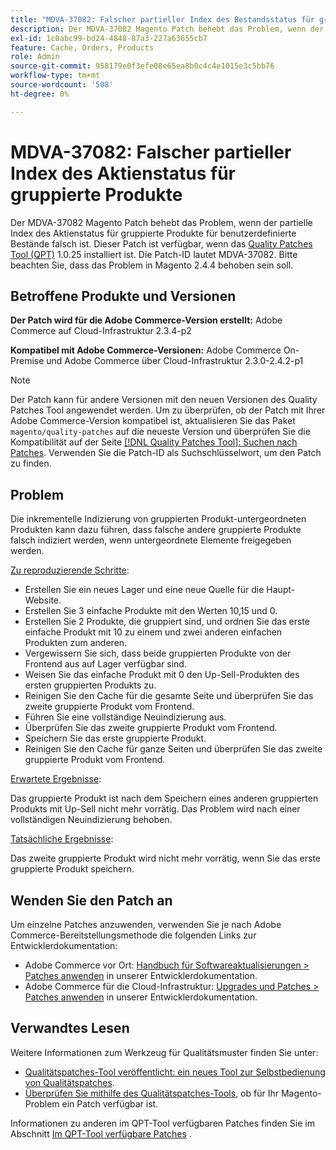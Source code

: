 ```yaml
---
title: "MDVA-37082: Falscher partieller Index des Bestandsstatus für gruppierte Erzeugnisse"
description: Der MDVA-37082 Magento Patch behebt das Problem, wenn der partielle Index des Aktienstatus für gruppierte Produkte für benutzerdefinierte Bestände falsch ist. Dieser Patch ist verfügbar, wenn das [Quality Patches Tool (QPT)](https://devdocs.magento.com/guides/v2.4/comp-mgr/patching.html#mqp) 1.0.25 installiert ist. Die Patch-ID lautet MDVA-37082. Bitte beachten Sie, dass das Problem in Magento 2.4.4 behoben sein soll.
exl-id: 1c0abc99-bd24-4848-87a3-227a63655cb7
feature: Cache, Orders, Products
role: Admin
source-git-commit: 958179e0f3efe08e65ea8b0c4c4e1015e3c5bb76
workflow-type: tm+mt
source-wordcount: '508'
ht-degree: 0%

---
```


# MDVA-37082: Falscher partieller Index des Aktienstatus für gruppierte Produkte

Der MDVA-37082 Magento Patch behebt das Problem, wenn der partielle Index des Aktienstatus für gruppierte Produkte für benutzerdefinierte Bestände falsch ist. Dieser Patch ist verfügbar, wenn das [Quality Patches Tool (QPT)](https://devdocs.magento.com/guides/v2.4/comp-mgr/patching.html#mqp) 1.0.25 installiert ist. Die Patch-ID lautet MDVA-37082. Bitte beachten Sie, dass das Problem in Magento 2.4.4 behoben sein soll.


## Betroffene Produkte und Versionen

**Der Patch wird für die Adobe Commerce-Version erstellt:**
Adobe Commerce auf Cloud-Infrastruktur 2.3.4-p2

**Kompatibel mit Adobe Commerce-Versionen:**
Adobe Commerce On-Premise und Adobe Commerce über Cloud-Infrastruktur 2.3.0-2.4.2-p1
>[!NOTE]
>
>Der Patch kann für andere Versionen mit den neuen Versionen des Quality Patches Tool angewendet werden. Um zu überprüfen, ob der Patch mit Ihrer Adobe Commerce-Version kompatibel ist, aktualisieren Sie das Paket `magento/quality-patches` auf die neueste Version und überprüfen Sie die Kompatibilität auf der Seite [[!DNL Quality Patches Tool]: Suchen nach Patches](https://devdocs.magento.com/quality-patches/tool.html#patch-grid). Verwenden Sie die Patch-ID als Suchschlüsselwort, um den Patch zu finden.

## Problem

Die inkrementelle Indizierung von gruppierten Produkt-untergeordneten Produkten kann dazu führen, dass falsche andere gruppierte Produkte falsch indiziert werden, wenn untergeordnete Elemente freigegeben werden.

<u>Zu reproduzierende Schritte</u>:

* Erstellen Sie ein neues Lager und eine neue Quelle für die Haupt-Website.
* Erstellen Sie 3 einfache Produkte mit den Werten 10,15 und 0.
* Erstellen Sie 2 Produkte, die gruppiert sind, und ordnen Sie das erste einfache Produkt mit 10 zu einem und zwei anderen einfachen Produkten zum anderen.
* Vergewissern Sie sich, dass beide gruppierten Produkte von der Frontend aus auf Lager verfügbar sind.
* Weisen Sie das einfache Produkt mit 0 den Up-Sell-Produkten des ersten gruppierten Produkts zu.
* Reinigen Sie den Cache für die gesamte Seite und überprüfen Sie das zweite gruppierte Produkt vom Frontend.
* Führen Sie eine vollständige Neuindizierung aus.
* Überprüfen Sie das zweite gruppierte Produkt vom Frontend.
* Speichern Sie das erste gruppierte Produkt.
* Reinigen Sie den Cache für ganze Seiten und überprüfen Sie das zweite gruppierte Produkt vom Frontend.

<u>Erwartete Ergebnisse</u>:

Das gruppierte Produkt ist nach dem Speichern eines anderen gruppierten Produkts mit Up-Sell nicht mehr vorrätig. Das Problem wird nach einer vollständigen Neuindizierung behoben.

<u>Tatsächliche Ergebnisse</u>:

Das zweite gruppierte Produkt wird nicht mehr vorrätig, wenn Sie das erste gruppierte Produkt speichern.

## Wenden Sie den Patch an

Um einzelne Patches anzuwenden, verwenden Sie je nach Adobe Commerce-Bereitstellungsmethode die folgenden Links zur Entwicklerdokumentation:

* Adobe Commerce vor Ort: [Handbuch für Softwareaktualisierungen > Patches anwenden](https://devdocs.magento.com/guides/v2.4/comp-mgr/patching/mqp.html) in unserer Entwicklerdokumentation.
* Adobe Commerce für die Cloud-Infrastruktur: [Upgrades und Patches > Patches anwenden](https://devdocs.magento.com/cloud/project/project-patch.html) in unserer Entwicklerdokumentation.

## Verwandtes Lesen

Weitere Informationen zum Werkzeug für Qualitätsmuster finden Sie unter:

* [Qualitätspatches-Tool veröffentlicht: ein neues Tool zur Selbstbedienung von Qualitätspatches](/help/announcements/adobe-commerce-announcements/magento-quality-patches-released-new-tool-to-self-serve-quality-patches.md).
* [Überprüfen Sie mithilfe des Qualitätspatches-Tools](/help/support-tools/patches-available-in-qpt-tool/check-patch-for-magento-issue-with-magento-quality-patches.md), ob für Ihr Magento-Problem ein Patch verfügbar ist.

Informationen zu anderen im QPT-Tool verfügbaren Patches finden Sie im Abschnitt [Im QPT-Tool verfügbare Patches](https://support.magento.com/hc/en-us/sections/360010506631-Patches-available-in-QPT-tool-) .
